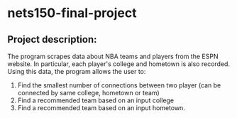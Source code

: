 # nets150-final-project

## Project description:
The program scrapes data about NBA teams and players from the ESPN website. In particular, each player's college and hometown is also recorded.
Using this data, the program allows the user to:
1) Find the smallest number of connections between two player (can be connected by same college, hometown or team)
2) Find a recommended team based on an input college
3) Find a recommended team based on an input hometown.
